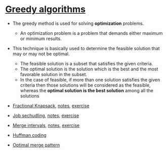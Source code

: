 # [Greedy algorithms](lectures/notes/1.IntroductionToGreedyAlgorithms.pdf)
- The greedy method is used for solving **optimization** problems. 
  - An optimization problem is a problem that demands either maximum or minimum results.
- This technique is basically used to determine the feasible solution that may or may not be optimal. 
  - The feasible solution is a subset that satisfies the given criteria. 
  - The optimal solution is the solution which is the best and the most favorable solution in the subset. 
  - In the case of feasible, if more than one solution satisfies the given criteria then those solutions will be considered as the feasible, whereas the **optimal solution is the best solution** among all the solutions

- [Fractional Knapsack](lectures/1.FractionalKnapsack.pdf), [notes](lectures/notes/2.FractionalKnapsack.pdf), [exercise](exercises/fractionalKnapsack.java)
- [Job sechudling](lectures/2.JobScheduling.pdf), [notes](lectures/notes/3.JobScheduling.pdf), [exercise](exercises/jobScheduling.java)
- [Merge intervals](lectures/3.MergeIntervals.pdf), [notes](lectures/notes/4.MergeIntervals.pdf), [exercise](exercises/MergeIntervals.java)
- [Huffman coding](lectures/notes/5.HuffmanCoding.pdf)
- [Optimal merge pattern](lectures/notes/6.OptimalMergePattern.pdf)

